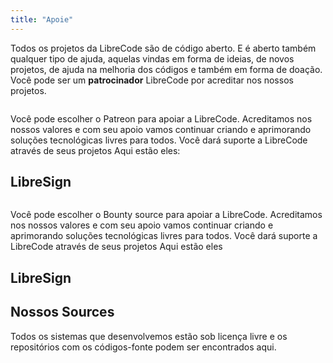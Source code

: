 ```yaml
---
title: "Apoie"
---
```


Todos os projetos da LibreCode são de código aberto. E é aberto também qualquer tipo de ajuda, aquelas vindas em forma de ideias, de novos projetos, de ajuda na melhoria dos códigos e também em forma de doação.
Você pode ser um <strong>patrocinador</strong>
LibreCode por acreditar nos nossos projetos.

<section>

  <img>

Você pode escolher o Patreon para apoiar a LibreCode.
Acreditamos nos nossos valores e com seu apoio vamos continuar criando e aprimorando soluções tecnológicas livres para todos.
Você dará suporte a LibreCode através de seus projetos
Aqui estão eles:

  <article>
  
  ## LibreSign

  </article>
</section>

<section>

  <img>

Você pode escolher o Bounty source para apoiar a LibreCode.
Acreditamos nos nossos valores e com seu apoio vamos continuar criando e aprimorando soluções tecnológicas livres para todos.
Você dará suporte a LibreCode através de seus projetos
Aqui estão eles

  <article>

## LibreSign

  </article>
</section>

<section class="sources">

## Nossos Sources

Todos os sistemas que desenvolvemos estão sob licença livre e os repositórios com os códigos-fonte podem ser encontrados aqui.

  <div>
    <img>
    <img>
  <div>

</section>
